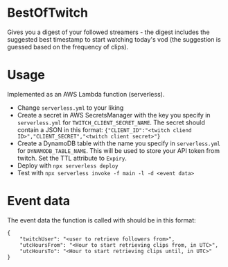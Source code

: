 # BestOfTwitch

Gives you a digest of your followed streamers - the digest includes the suggested best timestamp to start watching today's vod (the suggestion is guessed based on the frequency of clips).

# Usage

Implemented as an AWS Lambda function (serverless).

- Change `serverless.yml` to your liking
- Create a secret in AWS SecretsManager with the key you specify in `serverless.yml` for `TWITCH_CLIENT_SECRET_NAME`. The secret should contain a JSON in this format: `{"CLIENT_ID":"<twitch cliend ID>","CLIENT_SECRET","<twitch client secret>"}`
- Create a DynamoDB table with the name you specify in `serverless.yml` for `DYNAMODB_TABLE_NAME`. This will be used to store your API token from twitch. Set the TTL attribute to `Expiry`.
- Deploy with `npx serverless deploy`
- Test with `npx serverless invoke -f main -l -d <event data>`

# Event data

The event data the function is called with should be in this format:

```
{
    "twitchUser": "<user to retrieve followers from>",
    "utcHoursFrom": "<Hour to start retrieving clips from, in UTC>",
    "utcHoursTo": "<Hour to start retrieving clips until, in UTC>"
}
```